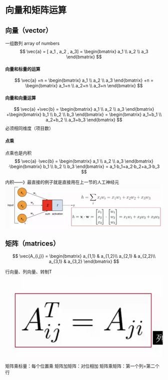 # 向量和矩阵运算 #

## 向量（vector） ##
一组数列 array of numbers
$$ 
\vec{a} = [ a_1 , a_2 , a_3] = \begin{bmatrix}
    a_1 \\ a_2 \\ a_3
\end{bmatrix}
$$

#### 向量和标量的运算 ####
$$ 
\vec{a} +n = \begin{bmatrix}
    a_1 \\ a_2 \\ a_3
\end{bmatrix} +n = \begin{bmatrix}
    a_1+n \\ a_2+n \\ a_3+n
\end{bmatrix}
$$

#### 向量和向量运算 ####
$$
\vec{a} +\vec{b} = \begin{bmatrix}
    a_1 \\ a_2 \\ a_3
\end{bmatrix} +\begin{bmatrix}
    b_1 \\ b_2 \\ b_3
\end{bmatrix} = \begin{bmatrix}
    a_1+b_1 \\ a_2+b_2 \\ a_3+b_3
\end{bmatrix}
$$
必须相同维度（项目数）

#### 点乘 ####
点乘也是内积
$$
\vec{a} ·\vec{b} = \begin{bmatrix}
    a_1 \\ a_2 \\ a_3
\end{bmatrix}·\begin{bmatrix}
    b_1 \\ b_2 \\ b_3
\end{bmatrix} = a_1·b_1+a_2·b_2+a_3·b_3
$$

内积——》最直接的例子就是直接用在上一节的人工神经元
![Alt text](image.png)

## 矩阵（matrices） ##
$$
\vec{A_{i,j}} = \begin{bmatrix}
    a_{1,1} & a_{1,2}\\ a_{2,1} & a_{2,2}\\ a_{3,1} & a_{3,2}
\end{bmatrix}
$$

行向量、列向量、转制T
![Alt text](image-1.png)

矩阵乘标量：每个位置乘
矩阵加矩阵：对位相加
矩阵乘矩阵：第一个列=第二个行